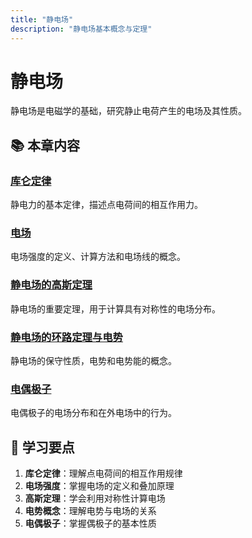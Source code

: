 ```yaml
---
title: "静电场"
description: "静电场基本概念与定理"
---
```


# 静电场

静电场是电磁学的基础，研究静止电荷产生的电场及其性质。

## 📚 本章内容

### [库仑定律](./库仑定律/)
静电力的基本定律，描述点电荷间的相互作用力。

### [电场](./电场/)
电场强度的定义、计算方法和电场线的概念。

### [静电场的高斯定理](./静电场的高斯定理/)
静电场的重要定理，用于计算具有对称性的电场分布。

### [静电场的环路定理与电势](./静电场的环路定理与电势/)
静电场的保守性质，电势和电势能的概念。

### [电偶极子](./电偶极子/)
电偶极子的电场分布和在外电场中的行为。

## 🎯 学习要点

1. **库仑定律**：理解点电荷间的相互作用规律
2. **电场强度**：掌握电场的定义和叠加原理
3. **高斯定理**：学会利用对称性计算电场
4. **电势概念**：理解电势与电场的关系
5. **电偶极子**：掌握偶极子的基本性质
